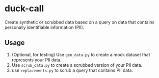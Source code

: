 # duck-call

Create synthetic or scrubbed data based on a query on data that contains personally identifiable information (PII).

## Usage

1. (Optional, for testing) Use `gen_data.py` to create a mock dataset that represents your PII data.
2. Use `scrub_data.py` to create a scrubbed version of your PII data.
3. use `replacements.py` to scrub a query that contains PII data.
